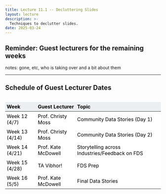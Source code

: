 ```yaml
---
title: Lecture 11.1 -- Decluttering Slides
layout: lecture
description: >-
  Techniques to declutter slides.
date: 2025-03-24
---
```


## Reminder: Guest lecturers for the remaining weeks

notes:
gone, etc, who is taking over and a bit about them

---

## Schedule of Guest Lecturer Dates

<style>
.table_component {
    overflow: auto;
    width: 100%;
}

.table_component table {
    border: 0px none #dededf;
    height: 100%;
    width: 100%;
    table-layout: fixed;
    border-collapse: collapse;
    border-spacing: 1px;
    text-align: left;
}

.table_component caption {
    caption-side: top;
    text-align: left;
}

.table_component th {
    border: 1px none #dededf;
    background-color: #eceff1;
    color: #000000;
    padding: 5px;
}

.table_component td {
    border: 1px none #dededf;
    background-color: #ffffff;
    color: #000000;
    padding: 5px;
}
</style>
<div class="table_component" role="region" tabindex="0">
<table border="0">
    <thead>
        <tr>
            <th style='width:20%'>Week</th>
            <th>Guest Lecturer</th>
            <th>Topic</th>
        </tr>
    </thead>
    <tbody>
        <tr>
            <td style='width:20%'>Week 12 (4/7)</td>
            <td>Prof. Christy Moss</td>
            <td>Community Data Stories (Day 1)</td>
        </tr>
        <tr>
            <td style='width:20%'>Week 13 (4/14)</td>
            <td>Prof. Christy Moss</td>
            <td>Community Data Stories (Day 2)</td>
        </tr>
        <tr>
            <td style='width:20%'>Week 14 (4/21)</td>
            <td>Prof. Kate McDowell</td>
            <td>Storytelling across Industries/Feedback on FDS</td>
        </tr>
        <tr>
            <td style='width:20%'>Week 15 (4/28)</td>
            <td>TA Vibhor!</td>
            <td>FDS Prep</td>
        </tr>
        <tr>
            <td style='width:20%'>Week 16 (5/5)</td>
            <td>Prof. Kate McDowell</td>
            <td>Final Data Stories</td>
        </tr>
    </tbody>
</table>
</div>

Final note -- there is one reading quiz in Week 13 who's grade will be uploaded to Canvas by the end of the semester.

---

<br>
<br>
<br>

# Tips to Declutter Slides

notes:
so, during your MP1's and in your feedback you'll notice that we definitely emphasized that slides/viz needs to be clear to your audience.

some folks have already started using arrows/boxes to display these things, but we wanted to give some more examples of these from some "real life" talks

---

## Break down cluttered slides

* Avoid big text blocks
* Break text across multiple slides
* If you need to duplicate a graph/chart, consider annotating the second appearance to direct the audience's attention

notes:
so here are some general "rules of thumb" that Prof. Kate McDowell (who will be working with you all in a few weeks) has used to sort of outline some ways to declutter slides

---

## "Easy" annotations for graphics (not made by you)

notes:
so, the first is some tips for graphs that you might want to include that are not created by you

---

## "Easy" annotations for graphics (not made by you)

<img src="images/kate_graphs/pic1.png" alt="First image is the default displayed screenshot from the GapMinder visualization tool.">

Source: [GapMinder](https://www.gapminder.org/)

notes:
for example, here is a screenshot of a graphic made with the gapminder tool

**ask: what are some issues we see with this graphic if we wanted to use it in a talk?**

---

## "Easy" annotations for graphics (not made by you)

<img src="images/kate_graphs/pic2.png">

Source: [GapMinder](https://www.gapminder.org/)

notes:
one thing we can do is make the text of the legend a bit bigger...

---

## "Easy" annotations for graphics (not made by you)

<img src="images/kate_graphs/pic3.png">

Source: [GapMinder](https://www.gapminder.org/)

notes:
here, this was done by just a screen grab and enlarging of one section of the graph and just overlaying it on top...

---

## "Easy" annotations for graphics (not made by you)

<img src="images/kate_graphs/pic2.png">

Source: [GapMinder](https://www.gapminder.org/)

notes:

now there are definitely some other things we'd probably want to change -- for example, we might even consider putting our own text over these labels as they are a little pixelated 

(and we'd probably want to change the colors, and add a y-axis, and make axis labels bigger, etc)

BUT!  This is still MUCH improved from what it was before

---

## "Easy" annotations for graphics (not made by you)

<img src="images/kate_graphs/pic4.png">

Source: [GapMinder](https://www.gapminder.org/)

notes:
next, we can do things like add visual ques for our audience as we walk them through the graph

after starting by walking our audience through the axis labels and overall meaning of our graph, maybe we want to highlight some aspects of our graph

for example, let's say I want folks to focus on where Russia is in this graph, I can add an arrow

---

## "Easy" annotations for graphics (not made by you)

<img src="images/kate_graphs/pic5.png">

Source: [GapMinder](https://www.gapminder.org/)

notes:
for even more clarity, I can add my own label pointing out Russia here...

---

## "Easy" annotations for graphics (not made by you)

<img src="images/kate_graphs/pic5p5.png">

Source: [GapMinder](https://www.gapminder.org/)

notes:
... you might even want to consider color-coding it on that country's color in the graph -- you don't necessarily have to, but this can be effective if you are planning on pointing out multiple countries.

---

## "Easy" annotations for graphics (not made by you)

<img src="images/kate_graphs/pic6.png">

Source: [GapMinder](https://www.gapminder.org/)

notes:
now let's say I want my audience to pay attention to where the cut-off for "extreme poverty is" -- by moving my arrow, I am now drawing my audience's attention to this line

---

## "Easy" annotations for graphics (not made by you)

<img src="images/kate_graphs/pic7.png">

Source: [GapMinder](https://www.gapminder.org/)

notes:
since that line is hard to read, I can make sure my audience knows what I'm talking about by adding a label here as well

---

## Break down cluttered slides

* Avoid big text blocks
* Break text across multiple slides
* If you need to duplicate a graph/chart, consider annotating the second appearance to direct the audience's attention

notes:
coming back to Prof. McDowell's list here, you have some options for when you have to include text...

---

## Break down cluttered slides

* **Avoid big text blocks**
* **Break text across** multiple slides
* If you need to duplicate a graph/chart, **consider annotating** the second appearance to direct the audience's attention

notes:
for example (some folks have already started using) the bolding of a few key words and phrases

---

## Break down cluttered slides

* Avoid big text blocks
* Break text across multiple slides
* If you need to duplicate a graph/chart, consider annotating the second appearance to direct the audience's attention

notes:
Even better is doing things step by step as you talk about them...

---

## Break down cluttered slides

* **Avoid big text blocks**
* Break text across multiple slides
* If you need to duplicate a graph/chart, consider annotating the second appearance to direct the audience's attention

---

## Break down cluttered slides

* **Avoid big text blocks**
* **Break text across** multiple slides
* If you need to duplicate a graph/chart, consider annotating the second appearance to direct the audience's attention

---

## Break down cluttered slides

* **Avoid big text blocks**
* **Break text across** multiple slides
* If you need to duplicate a graph/chart, **consider annotating** the second appearance to direct the audience's attention

---

## Break down cluttered slides

* Avoid big text blocks
* Break text across multiple slides
* If you need to duplicate a graph/chart, consider annotating the second appearance to direct the audience's attention

notes:
in my case, the bolding defaults in Markdown aren't super strong (in my opinion) so I might break these down bullet point by bullet point...

---

## Break down cluttered slides

---

## Break down cluttered slides

* Avoid big text blocks

---

## Break down cluttered slides

* Avoid big text blocks
* Break text across multiple slides

---

## Break down cluttered slides

* Avoid big text blocks
* Break text across multiple slides
* If you need to duplicate a graph/chart, consider annotating the second appearance to direct the audience's attention

notes:
no matter which way you chose, note that this will be increasing your slide and talk development time significantly, so be sure to plan for that when organizing your time for your final data stories preparation

---

## Break down cluttered slides

* Avoid big text blocks
* Break text across multiple slides
* If you need to duplicate a graph/chart, consider annotating the second appearance to direct the audience's attention
* Break down dense slides with visual cues

notes:
to this list from Prof. McDowell, I'd add one more thing -- sometimes you need to have dense slides for whatever reason, but you want to make sure you break these down as much as possible

here is a quick example from one of my talks

---

<br>
<br>
<br>

# Version \#1

---

<!-- .slide: data-background-image="images/example_breakdown_slides/short_tpdl_example_is457.001.png" data-background-size="auto 95%" data-background-position="right 50% bottom 50%" -->

notes:
Our corpus of interest is the historical astrophysics literature with the initial dataset containing ~50k scanned pages, but with the potential total corpus encompassing about 3 Million articles of 5-10 pages each.

This data covers the years from about 1850-1997, i.e. the “pre-digital” era in in which text and other page objects is not easily extracted from the PDF

We want to “digitize” these documents. And by “digitizing” here we mean extracting specific page objects including things like tables, math formulas, figures and figure
captions.

---

<br>
<br>
<br>

# Version \#2

---

<!-- .slide: data-background-image="images/example_breakdown_slides/short_tpdl_example_is457.003.png" data-background-size="auto 95%" data-background-position="right 50% bottom 50%" -->

notes:
Our corpus of interest is the historical astrophysics literature with the initial dataset containing ~50k scanned pages, but with the potential total corpus encompassing about 3 Million articles of 5-10 pages each.

This data covers the years from about 1850-1997, i.e. the “pre-digital” era in in which text and other page objects is not easily extracted from the PDF

---

<!-- .slide: data-background-image="images/example_breakdown_slides/short_tpdl_example_is457.004.png" data-background-size="auto 95%" data-background-position="right 50% bottom 50%" -->

notes:
We want to “digitize” these documents.

And by “digitizing” here we mean extracting specific page objects including things like…

---

<!-- .slide: data-background-image="images/example_breakdown_slides/short_tpdl_example_is457.005.png" data-background-size="auto 95%" data-background-position="right 50% bottom 50%" -->

notes:

---

<!-- .slide: data-background-image="images/example_breakdown_slides/short_tpdl_example_is457.006.png" data-background-size="auto 95%" data-background-position="right 50% bottom 50%" -->

notes:

---

<!-- .slide: data-background-image="images/example_breakdown_slides/short_tpdl_example_is457.007.png" data-background-size="auto 95%" data-background-position="right 50% bottom 50%" -->

notes:

---

<!-- .slide: data-background-image="images/example_breakdown_slides/short_tpdl_example_is457.008.png" data-background-size="auto 95%" data-background-position="right 50% bottom 50%" -->

notes:

---

<br>
<br>
<br>

## What are some differences that you noticed from Version \#1 and \#2?

notes: